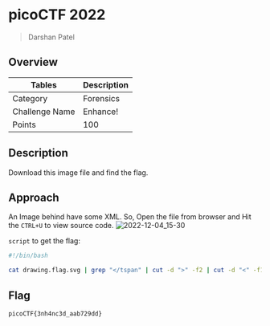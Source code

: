 # picoCTF 2022

> Darshan Patel

## Overview

| Tables | Description |
| ------ | ----------- |
| Category | Forensics |
| Challenge Name | Enhance! |
| Points | 100 |

## Description

Download this image file and find the flag.

## Approach

An Image behind have some XML. So, Open the file from browser and Hit the `CTRL+U` to view source code.
![2022-12-04_15-30](https://user-images.githubusercontent.com/87711310/205484703-ecafeb20-d571-43dd-bb6c-ed53ecd7fc04.png)

`script` to get the flag: 
```bash
#!/bin/bash

cat drawing.flag.svg | grep "</tspan" | cut -d ">" -f2 | cut -d "<" -f1 | tr -d "\n" | tr -d " "

```


## Flag

```
picoCTF{3nh4nc3d_aab729dd}
```
